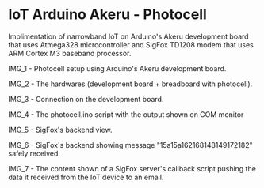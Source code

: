 # IoT Arduino Akeru - Photocell
Implimentation of narrowband IoT on Arduino's Akeru development board that uses Atmega328 microcontroller and SigFox TD1208 modem that uses ARM Cortex M3 baseband processor.

IMG_1 - Photocell setup using Arduino's Akeru development board.

IMG_2 - The hardwares (development board + breadboard with photocell).

IMG_3 - Connection on the development board.

IMG_4 - The photocell.ino script with the output shown on COM monitor

IMG_5 - SigFox's backend view.

IMG_6 - SigFox's backend showing message "15a15a162168148149172182" safely received.

IMG_7 - The content shown of a SigFox server's callback script pushing the data it received from the IoT device to an email.

